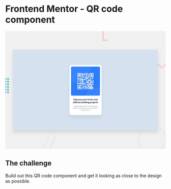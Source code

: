 # Frontend Mentor - QR code component

![Design preview for the QR code component coding challenge](./design/desktop-preview.jpg)

## The challenge

Build out this QR code component and get it looking as close to the design as possible.
